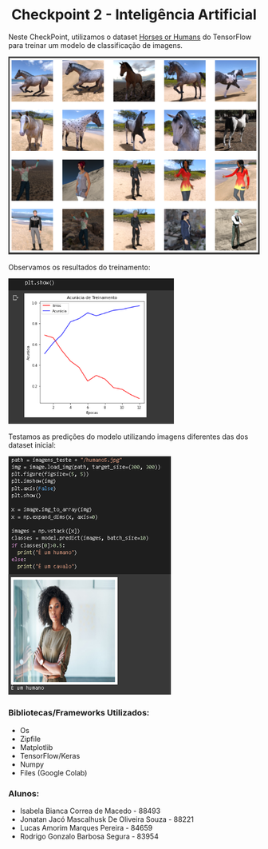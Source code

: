 <h1 align="center"> Checkpoint 2 - Inteligência Artificial </h1>

Neste CheckPoint, utilizamos o dataset <a href="https://www.tensorflow.org/datasets/catalog/horses_or_humans">Horses or Humans</a> do TensorFlow para treinar um modelo de classificação de imagens.

<img src="Screenshot_1.png" title="Dataset Horses Or Humans">

Observamos os resultados do treinamento:

<img src="Screenshot_2.png" title="Gráfico Acurácia/Perda">

Testamos as predições do modelo utilizando imagens diferentes das dos dataset inicial:

<img src="Screenshot_3.png" title="Predições do Modelo">

<h3>Bibliotecas/Frameworks Utilizados:</h3>
<ul>
  <li> Os
  <li> Zipfile
  <li> Matplotlib
  <li> TensorFlow/Keras
  <li> Numpy
  <li> Files (Google Colab)
</ul>

<h3>Alunos:</h3>
<ul>
  <li>Isabela Bianca Correa de Macedo - 88493
  <li>Jonatan Jacó Mascalhusk De Oliveira Souza - 88221
  <li>Lucas Amorim Marques Pereira - 84659
  <li>Rodrigo Gonzalo Barbosa Segura - 83954
</ul>
